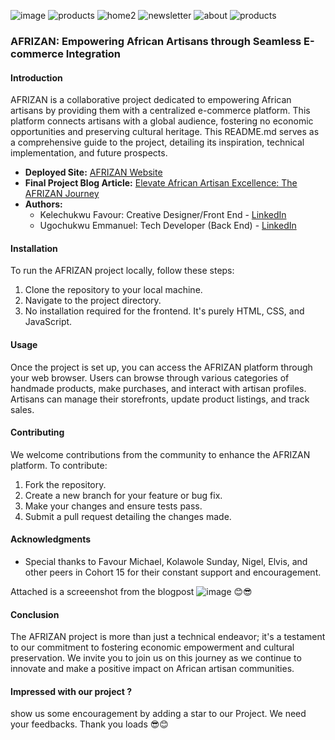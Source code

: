 ![image](https://github.com/kelechukwufavour/AFRIZAN-MVP/assets/125453849/bc672bc7-4805-4a0f-aaee-2439b55a323c)
![products](https://github.com/kelechukwufavour/AFRIZAN-MVP/assets/34918992/eac064a8-261c-42ad-9e92-477ca504f4ef)
![home2](https://github.com/kelechukwufavour/AFRIZAN-MVP/assets/34918992/06ce62c0-bc11-47bb-a15a-fba0f286919d)
![newsletter](https://github.com/kelechukwufavour/AFRIZAN-MVP/assets/34918992/38ac57fe-78e4-4490-991c-2da43c262b84)
![about](https://github.com/kelechukwufavour/AFRIZAN-MVP/assets/34918992/df993353-9c16-4e4e-9c76-f770c61cd3ac)
![products](https://github.com/kelechukwufavour/AFRIZAN-MVP/assets/34918992/fe8f911c-ee84-43f9-88b3-fbef29203105)

### AFRIZAN: Empowering African Artisans through Seamless E-commerce Integration

#### Introduction
AFRIZAN is a collaborative project dedicated to empowering African artisans by providing them with a centralized e-commerce platform. This platform connects artisans with a global audience, fostering no economic opportunities and preserving cultural heritage. This README.md serves as a comprehensive guide to the project, detailing its inspiration, technical implementation, and future prospects.

- **Deployed Site:** [AFRIZAN Website](https://example.com)
- **Final Project Blog Article:** [Elevate African Artisan Excellence: The AFRIZAN Journey](https://example.com/blog)
- **Authors:**
  - Kelechukwu Favour: Creative Designer/Front End - [LinkedIn](https://linkedin.com/kelechukwufavour)
  - Ugochukwu Emmanuel: Tech Developer (Back End) - [LinkedIn](https://linkedin.com/ugochukwuemmanuel)

#### Installation
To run the AFRIZAN project locally, follow these steps:
1. Clone the repository to your local machine.
2. Navigate to the project directory.
3. No installation required for the frontend. It's purely HTML, CSS, and JavaScript.

#### Usage
Once the project is set up, you can access the AFRIZAN platform through your web browser. Users can browse through various categories of handmade products, make purchases, and interact with artisan profiles. Artisans can manage their storefronts, update product listings, and track sales.

#### Contributing
We welcome contributions from the community to enhance the AFRIZAN platform. To contribute:
1. Fork the repository.
2. Create a new branch for your feature or bug fix.
3. Make your changes and ensure tests pass.
4. Submit a pull request detailing the changes made.

#### Acknowledgments
- Special thanks to Favour Michael, Kolawole Sunday, Nigel, Elvis, and other peers in Cohort 15 for their constant support and encouragement.

Attached is a screeenshot from the blogpost
![image](https://github.com/kelechukwufavour/AFRIZAN-MVP/assets/125453849/28dc9729-471c-4e59-8ef8-ec3e60499918)
 😊😎
#### Conclusion
The AFRIZAN project is more than just a technical endeavor; it's a testament to our commitment to fostering economic empowerment and cultural preservation. We invite you to join us on this journey as we continue to innovate and make a positive impact on African artisan communities.

#### Impressed with our project ?
show us some encouragement by adding a star to our Project. We need your feedbacks. Thank you loads 😎😊
